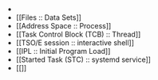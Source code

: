 -
- [[Files :: Data Sets]]
- [[Address Space :: Process]]
- [[Task Control Block (TCB) :: Thread]]
- [[TSO/E session :: interactive shell]]
- [[IPL :: Initial Program Load]]
- [[Started Task (STC) :: systemd service]]
- [[]]